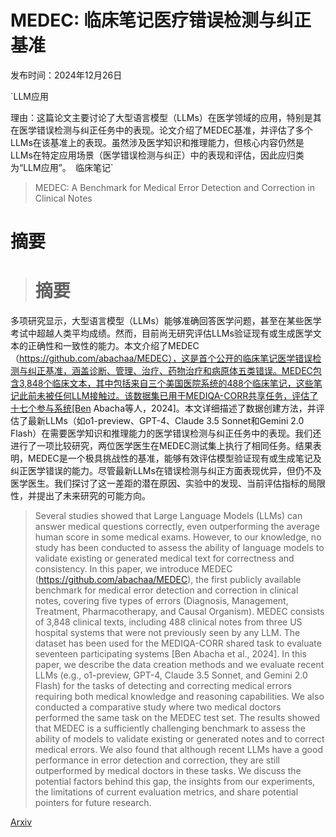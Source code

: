# MEDEC: 临床笔记医疗错误检测与纠正基准

发布时间：2024年12月26日

`LLM应用

理由：这篇论文主要讨论了大型语言模型（LLMs）在医学领域的应用，特别是其在医学错误检测与纠正任务中的表现。论文介绍了MEDEC基准，并评估了多个LLMs在该基准上的表现。虽然涉及医学知识和推理能力，但核心内容仍然是LLMs在特定应用场景（医学错误检测与纠正）中的表现和评估，因此应归类为“LLM应用”。` `临床笔记`

> MEDEC: A Benchmark for Medical Error Detection and Correction in Clinical Notes

# 摘要

> # 摘要
多项研究显示，大型语言模型（LLMs）能够准确回答医学问题，甚至在某些医学考试中超越人类平均成绩。然而，目前尚无研究评估LLMs验证现有或生成医学文本的正确性和一致性的能力。本文介绍了MEDEC（https://github.com/abachaa/MEDEC），这是首个公开的临床笔记医学错误检测与纠正基准，涵盖诊断、管理、治疗、药物治疗和病原体五类错误。MEDEC包含3,848个临床文本，其中包括来自三个美国医院系统的488个临床笔记，这些笔记此前未被任何LLM接触过。该数据集已用于MEDIQA-CORR共享任务，评估了十七个参与系统[Ben Abacha等人，2024]。本文详细描述了数据创建方法，并评估了最新LLMs（如o1-preview、GPT-4、Claude 3.5 Sonnet和Gemini 2.0 Flash）在需要医学知识和推理能力的医学错误检测与纠正任务中的表现。我们还进行了一项比较研究，两位医学医生在MEDEC测试集上执行了相同任务。结果表明，MEDEC是一个极具挑战性的基准，能够有效评估模型验证现有或生成笔记及纠正医学错误的能力。尽管最新LLMs在错误检测与纠正方面表现优异，但仍不及医学医生。我们探讨了这一差距的潜在原因、实验中的发现、当前评估指标的局限性，并提出了未来研究的可能方向。

> Several studies showed that Large Language Models (LLMs) can answer medical questions correctly, even outperforming the average human score in some medical exams. However, to our knowledge, no study has been conducted to assess the ability of language models to validate existing or generated medical text for correctness and consistency. In this paper, we introduce MEDEC (https://github.com/abachaa/MEDEC), the first publicly available benchmark for medical error detection and correction in clinical notes, covering five types of errors (Diagnosis, Management, Treatment, Pharmacotherapy, and Causal Organism). MEDEC consists of 3,848 clinical texts, including 488 clinical notes from three US hospital systems that were not previously seen by any LLM. The dataset has been used for the MEDIQA-CORR shared task to evaluate seventeen participating systems [Ben Abacha et al., 2024]. In this paper, we describe the data creation methods and we evaluate recent LLMs (e.g., o1-preview, GPT-4, Claude 3.5 Sonnet, and Gemini 2.0 Flash) for the tasks of detecting and correcting medical errors requiring both medical knowledge and reasoning capabilities. We also conducted a comparative study where two medical doctors performed the same task on the MEDEC test set. The results showed that MEDEC is a sufficiently challenging benchmark to assess the ability of models to validate existing or generated notes and to correct medical errors. We also found that although recent LLMs have a good performance in error detection and correction, they are still outperformed by medical doctors in these tasks. We discuss the potential factors behind this gap, the insights from our experiments, the limitations of current evaluation metrics, and share potential pointers for future research.

[Arxiv](https://arxiv.org/abs/2412.19260)